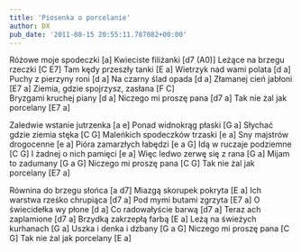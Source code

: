 ```yaml
---
title: 'Piosenka o porcelanie'
author: DX
pub_date: '2011-08-15 20:55:11.787082+00:00'
---
```


Różowe moje spodeczki [a]
Kwieciste filiżanki [d7 (A0)]
Leżące na brzegu rzeczki [C E7]
Tam kędy przeszły tanki [E a]
Wietrzyk nad wami polata [d a]
Puchy z pierzyny roni [d a]
Na czarny ślad opada [d a]
Złamanej cień jabłoni [E7 a]
Ziemia, gdzie spojrzysz, zasłana [F C]	
Bryzgami kruchej piany [d a]
Niczego mi proszę pana [d7 a]
Tak nie żal jak porcelany [E7 a]

Zaledwie wstanie jutrzenka [a e]
Ponad widnokrąg płaski [G a]
Słychać gdzie ziemia stęka [C G]
Maleńkich spodeczków trzaski [e a]
Sny majstrów drogocenne [e a]
Pióra zamarzłych łabędzi [e a G]
Idą w ruczaje podziemne [C G]
I żadnej o nich pamięci [e a]
Więc ledwo zerwę się z rana [G a]
Mijam to zadumany [G a G]
Niczego mi proszę pana [C G]
Tak nie żal jak porcelany [E7 a]

Równina do brzegu słońca [a d7]
Miazgą skorupek pokryta [E a]
Ich warstwa rześko chrupiąca [d7 a]
Pod mymi butami zgrzyta [E7 a]
O świecidełka wy płone [d a]
Co radowałyście barwą [d7 a]
Teraz ach zaplamione [d7 a]
Brzydką zakrzepłą farbą [E a]
Leżą na świeżych kurhanach [G a]
Uszka i denka i dzbany [G a G]
Niczego mi proszę pana [C G] 
Tak nie żal jak porcelany [E a]
